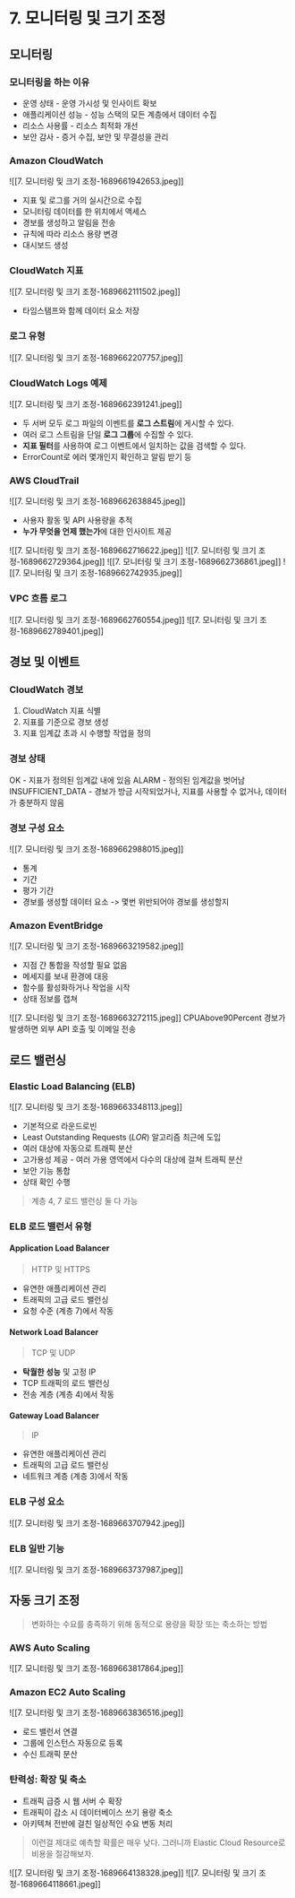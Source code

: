 # 7. 모니터링 및 크기 조정

## 모니터링

### 모니터링을 하는 이유
- 운영 상태 - 운영 가시성 및 인사이트 확보
- 애플리케이션 성능 - 성능 스택의 모든 계층에서 데이터 수집
- 리소스 사용률 - 리소스 최적화 개선
- 보안 감사 - 증거 수집, 보안 및 무결성을 관리

### Amazon CloudWatch
![[7. 모니터링 및 크기 조정-1689661942653.jpeg]]
- 지표 및 로그를 거의 실시간으로 수집
- 모니터링 데이터를 한 위치에서 액세스
- 경보를 생성하고 알림을 전송
- 규칙에 따라 리소스 용량 변경
- 대시보드 생성

### CloudWatch 지표
![[7. 모니터링 및 크기 조정-1689662111502.jpeg]]

- 타임스탬프와 함께 데이터 요소 저장


### 로그 유형
![[7. 모니터링 및 크기 조정-1689662207757.jpeg]]

### CloudWatch Logs 예제
![[7. 모니터링 및 크기 조정-1689662391241.jpeg]]

- 두 서버 모두 로그 파일의 이벤트를 **로그 스트림**에 게시할 수 있다.
- 여러 로그 스트림을 단일 **로그 그룹**에 수집할 수 있다.
- **지표 필터**를 사용하여 로그 이벤트에서 일치하는 값을 검색할 수 있다.
- ErrorCount로 에러 몇개인지 확인하고 알림 받기 등

### AWS CloudTrail
![[7. 모니터링 및 크기 조정-1689662638845.jpeg]]

- 사용자 활동 및 API 사용량을 추적
- **누가 무엇을 언제 했는가**에 대한 인사이트 제공

![[7. 모니터링 및 크기 조정-1689662716622.jpeg]]
![[7. 모니터링 및 크기 조정-1689662729364.jpeg]]
![[7. 모니터링 및 크기 조정-1689662736861.jpeg]]
![[7. 모니터링 및 크기 조정-1689662742935.jpeg]]

### VPC 흐름 로그

![[7. 모니터링 및 크기 조정-1689662760554.jpeg]]
![[7. 모니터링 및 크기 조정-1689662789401.jpeg]]

## 경보 및 이벤트

### CloudWatch 경보
1. CloudWatch 지표 식별
2. 지표를 기준으로 경보 생성
3. 지표 임계값 초과 시 수행할 작업을 정의

### 경보 상태
OK - 지표가 정의된 임계값 내에 있음
ALARM - 정의된 임계값을 벗어남
INSUFFICIENT_DATA - 경보가 방금 시작되었거나, 지표를 사용할 수 없거나, 데이터가 충분하지 않음

### 경보 구성 요소
![[7. 모니터링 및 크기 조정-1689662988015.jpeg]]
- 통계
- 기간
- 평가 기간
- 경보를 생성할 데이터 요소 -> 몇번 위반되어야 경보를 생성할지

### Amazon EventBridge
![[7. 모니터링 및 크기 조정-1689663219582.jpeg]]
- 지점 간 통합을 작성할 필요 없음
- 메세지를 보내 환경에 대응
- 함수를 활성화하거나 작업을 시작
- 상태 정보를 캡쳐

![[7. 모니터링 및 크기 조정-1689663272115.jpeg]]
CPUAbove90Percent 경보가 발생하면 외부 API 호출 및 이메일 전송

## 로드 밸런싱

### Elastic Load Balancing (ELB)

![[7. 모니터링 및 크기 조정-1689663348113.jpeg]]

- 기본적으로 라운드로빈
- Least Outstanding Requests (_LOR_) 알고리즘 최근에 도입
- 여러 대상에 자동으로 트래픽 분산
- 고가용성 제공 - 여러 가용 영역에서 다수의 대상에 걸쳐 트래픽 분산
- 보안 기능 통합
- 상태 확인 수행

> 계층 4, 7 로드 밸런싱 둘 다 가능

### ELB 로드 밸런서 유형

#### Application Load Balancer

> HTTP 및 HTTPS

- 유연한 애플리케이션 관리 
- 트래픽의 고급 로드 밸런싱
- 요청 수준 (계층 7)에서 작동

#### Network Load Balancer

> TCP 및 UDP

- **탁월한 성능** 및 고정 IP
- TCP 트래픽의 로드 밸런싱
- 전송 계층 (계층 4)에서 작동

#### Gateway Load Balancer

> IP

- 유연한 애플리케이션 관리
- 트래픽의 고급 로드 밸런싱
- 네트워크 계층 (계층 3)에서 작동

### ELB 구성 요소

![[7. 모니터링 및 크기 조정-1689663707942.jpeg]]

### ELB 일반 기능

![[7. 모니터링 및 크기 조정-1689663737987.jpeg]]

## 자동 크기 조정

> 변화하는 수요를 충족하기 위해 동적으로 용량을 확장 또는 축소하는 방법

### AWS Auto Scaling
![[7. 모니터링 및 크기 조정-1689663817864.jpeg]]

### Amazon EC2 Auto Scaling
![[7. 모니터링 및 크기 조정-1689663836516.jpeg]]

- 로드 밸런서 연결
- 그룹에 인스턴스 자동으로 등록
- 수신 트래픽 분산

### 탄력성: 확장 및 축소

- 트래픽 급증 시 웹 서버 수 확장
- 트래픽이 감소 시 데이터베이스 쓰기 용량 축소
- 아키텍쳐 전반에 걸친 일상적인 수요 변동 처리

> 이런걸 제대로 예측할 확률은 매우 낮다.
> 그러니까 Elastic Cloud Resource로 비용을 절감해보자.

![[7. 모니터링 및 크기 조정-1689664138328.jpeg]]
![[7. 모니터링 및 크기 조정-1689664118661.jpeg]]

